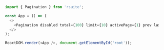 <!--start-code-->

```js
import { Pagination } from 'rsuite';

const App = () => (
  <>
    <Pagination disabled total={100} limit={10} activePage={1} prev last next first />
  </>
);

ReactDOM.render(<App />, document.getElementById('root'));
```

<!--end-code-->
